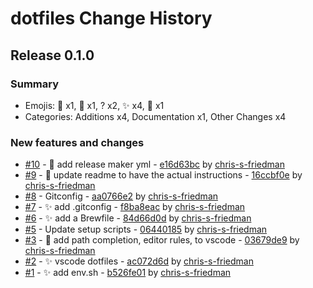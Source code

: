 # dotfiles Change History

## Release 0.1.0

### Summary

- Emojis: 🔧 x1, 📝 x1, ? x2, ✨ x4, 🎨 x1
- Categories: Additions x4, Documentation x1, Other Changes x4

### New features and changes

- [#10](https://github.com/chris-s-friedman/dotfiles/pull/10) - 🔧 add release maker yml - [e16d63bc](https://github.com/chris-s-friedman/dotfiles/commit/e16d63bc68a78e1873aac386015c54ded79a6880) by [chris-s-friedman](https://github.com/chris-s-friedman)
- [#9](https://github.com/chris-s-friedman/dotfiles/pull/9) - 📝 update readme to have the actual instructions - [16ccbf0e](https://github.com/chris-s-friedman/dotfiles/commit/16ccbf0ec1b257c03c74c60474f45530183ab8a3) by [chris-s-friedman](https://github.com/chris-s-friedman)
- [#8](https://github.com/chris-s-friedman/dotfiles/pull/8) -  Gitconfig - [aa0766e2](https://github.com/chris-s-friedman/dotfiles/commit/aa0766e21cfa9442b3e7b084b3da4cf32e281980) by [chris-s-friedman](https://github.com/chris-s-friedman)
- [#7](https://github.com/chris-s-friedman/dotfiles/pull/7) - ✨ add .gitconfig - [f8ba8eac](https://github.com/chris-s-friedman/dotfiles/commit/f8ba8eacb6e252ef9e521c7b932cc554d899aab6) by [chris-s-friedman](https://github.com/chris-s-friedman)
- [#6](https://github.com/chris-s-friedman/dotfiles/pull/6) - ✨ add a Brewfile - [84d66d0d](https://github.com/chris-s-friedman/dotfiles/commit/84d66d0db7ac8b18e739715a13e166c73188440e) by [chris-s-friedman](https://github.com/chris-s-friedman)
- [#5](https://github.com/chris-s-friedman/dotfiles/pull/5) -  Update setup scripts - [06440185](https://github.com/chris-s-friedman/dotfiles/commit/06440185b1cdff53b8762356d02c516bb8bc57e6) by [chris-s-friedman](https://github.com/chris-s-friedman)
- [#3](https://github.com/chris-s-friedman/dotfiles/pull/3) - 🎨 add path completion, editor rules, to vscode - [03679de9](https://github.com/chris-s-friedman/dotfiles/commit/03679de9d536f4e94635c561412260aa17a28f36) by [chris-s-friedman](https://github.com/chris-s-friedman)
- [#2](https://github.com/chris-s-friedman/dotfiles/pull/2) - ✨ vscode dotfiles - [ac072d6d](https://github.com/chris-s-friedman/dotfiles/commit/ac072d6dda1ad4db1908742e5ab1cc68e5df76b5) by [chris-s-friedman](https://github.com/chris-s-friedman)
- [#1](https://github.com/chris-s-friedman/dotfiles/pull/1) - ✨ add env.sh - [b526fe01](https://github.com/chris-s-friedman/dotfiles/commit/b526fe010f09233c9e295839244e5cc8c7ad2a31) by [chris-s-friedman](https://github.com/chris-s-friedman)